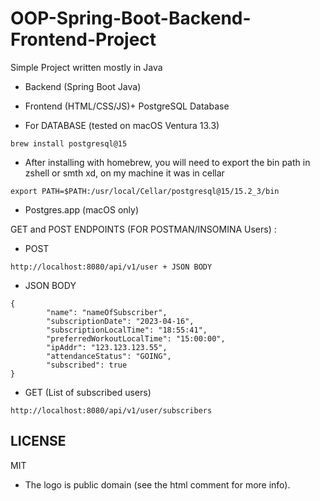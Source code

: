 # OOP-Spring-Boot-Backend-Frontend-Project

Simple Project written mostly in Java

- Backend (Spring Boot Java) 
- Frontend (HTML/CSS/JS)+ PostgreSQL Database

- For DATABASE (tested on macOS Ventura 13.3)

```
brew install postgresql@15
```
- After installing with homebrew, you will need to export the bin path in zshell or smth xd, on my machine it was in cellar
```
export PATH=$PATH:/usr/local/Cellar/postgresql@15/15.2_3/bin
```
- Postgres.app (macOS only)

GET and POST ENDPOINTS (FOR POSTMAN/INSOMINA Users) :

- POST
```
http://localhost:8080/api/v1/user + JSON BODY
```

- JSON BODY
```
{
		"name": "nameOfSubscriber",
		"subscriptionDate": "2023-04-16",
		"subscriptionLocalTime": "18:55:41",
		"preferredWorkoutLocalTime": "15:00:00",
		"ipAddr": "123.123.123.55",
		"attendanceStatus": "GOING",
		"subscribed": true
}
```

- GET (List of subscribed users)
```
http://localhost:8080/api/v1/user/subscribers
```


## LICENSE
MIT
- The logo is public domain (see the html comment for more info).

